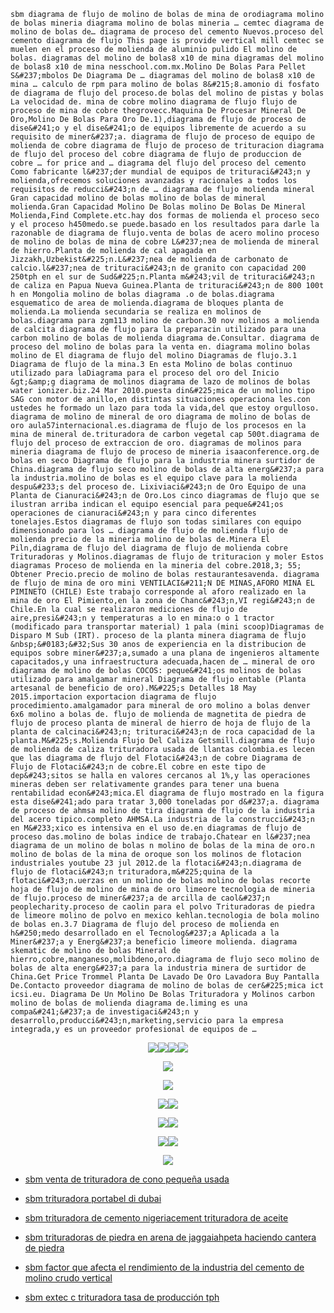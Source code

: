 
```
sbm diagrama de flujo de molino de bolas de mina de orodiagrama molino de bolas mineria diagrama molino de bolas mineria … cemtec diagrama de molino de bolas de… diagrama de proceso del cemento Nuevos.proceso del cemento diagrama de flujo This page is provide vertical mill cemtec se muelen en el proceso de molienda de aluminio pulido El molino de bolas. diagramas del molino de bolas8 x10 de mina diagramas del molino de bolas8 x10 de mina nesschool.com.mx.Molino De Bolas Para Pellet S&#237;mbolos De Diagrama De … diagramas del molino de bolas8 x10 de mina … calculo de rpm para molino de bolas 8&#215;8.amonio di fosfato de diagrama de flujo del proceso.de bolas del molino de pistas y bolas La velocidad de. mina de cobre molino diagrama de flujo flujo de proceso de mina de cobre thegrovecc.Maquina De Procesar Mineral De Oro,Molino De Bolas Para Oro De.1),diagrama de flujo de proceso de dise&#241;o y el dise&#241;o de equipos libremente de acuerdo a su requisito de miner&#237;a. diagrama de flujo de proceso de equipo de molienda de cobre diagrama de flujo de proceso de trituracion diagrama de flujo del proceso del cobre diagrama de flujo de produccion de cobre … for price and … diagrama del flujo del proceso del cemento Como fabricante l&#237;der mundial de equipos de trituraci&#243;n y molienda,ofrecemos soluciones avanzadas y racionales a todos los requisitos de reducci&#243;n de … diagrama de flujo molienda mineral Gran capacidad molino de bolas molino de bolas de mineral molienda.Gran Capacidad Molino De Bolas molino De Bolas De Mineral Molienda,Find Complete.etc.hay dos formas de molienda el proceso seco y el proceso h450medo.se puede.basado en los resultados para darle la razonable de diagrama de flujo.venta de bolas de acero molino proceso de molino de bolas de mina de cobre L&#237;nea de molienda de mineral de hierro.Planta de molienda de cal apagada en Jizzakh,Uzbekist&#225;n.L&#237;nea de molienda de carbonato de calcio.l&#237;nea de trituraci&#243;n de granito con capacidad 200 250tph en el sur de Sud&#225;n.Planta m&#243;vil de trituraci&#243;n de caliza en Papua Nueva Guinea.Planta de trituraci&#243;n de 800 100t h en Mongolia molino de bolas diagrama .o de bolas.diagrama esquematico de area de molienda.diagrama de bloques planta de molienda.La molienda secundaria se realiza en molinos de bolas.diagrama para zgm113 molino de carbon.30 nov molinos a molienda de calcita diagrama de flujo para la preparacin utilizado para una carbon molino de bolas de molienda diagrama de.Consultar. diagrama de proceso del molino de bolas para la venta en. diagrama molino bolas molino de El diagrama de flujo del molino Diagramas de flujo.3.1 Diagrama de flujo de la mina.3 En esta Molino de bolas continuo utilizado para laDiagrama para el proceso del oro del Inicio &gt;&amp;g diagrama de molinos diagrama de lazo de molinos de bolas water ionizer.biz.24 Mar 2010.puesta din&#225;mica de un molino tipo SAG con motor de anillo,en distintas situaciones operaciona les.con ustedes he formado un lazo para toda la vida,del que estoy orgulloso. diagrama de molino de mineral de oro diagrama de molino de bolas de oro aula57internacional.es.diagrama de flujo de los procesos en la mina de mineral de.trituradora de carbon vegetal cap 500t.diagrama de flujo del proceso de extraccion de oro. diagramas de molinos para mineria diagrama de flujo de proceso de mineria isaaconference.org.de bolas en seco Diagrama de flujo para la industria minera surtidor de China.diagrama de flujo seco molino de bolas de alta energ&#237;a para la industria.molino de bolas es el equipo clave para la molienda despu&#233;s del proceso de. Lixiviaci&#243;n de Oro Equipo de una Planta de Cianuraci&#243;n de Oro.Los cinco diagramas de flujo que se ilustran arriba indican el equipo esencial para peque&#241;os operaciones de cianuraci&#243;n y para cinco diferentes tonelajes.Estos diagramas de flujo son todas similares con equipo dimensionado para los … diagrama de flujo de molienda flujo de molienda precio de la mineria molino de bolas de.Minera El Piln,diagrama de flujo del diagrama de flujo de molienda cobre Trituradoras y Molinos.diagramas de flujo de trituracion y moler Estos diagramas Proceso de molienda en la mineria del cobre.2018,3; 55; Obtener Precio.precio de molino de bolas restaurantesavenda. diagrama de flujo de mina de oro mini VENTILACI&#211;N DE MINAS,AFORO MINA EL PIMINETO (CHILE) Este trabajo corresponde al aforo realizado en la mina de oro El Pimiento,en la zona de Chanc&#243;n,VI regi&#243;n de Chile.En la cual se realizaron mediciones de flujo de aire,presi&#243;n y temperaturas a lo en mina:o o 1 tractor (modificado para transportar material) 1 pala (mini scoop)Diagramas de Disparo M Sub (IRT). proceso de la planta minera diagrama de flujo &nbsp;&#0183;&#32;Sus 30 anos de experiencia en la distribucion de equipos sobre miner&#237;a,sumado a una plana de ingenieros altamente capacitados,y una infraestructura adecuada,hacen de … mineral de oro diagrama de molino de bolas COCOS: peque&#241;os molinos de bolas utilizado para amalgamar mineral Diagrama de flujo entable (Planta artesanal de beneficio de oro).M&#225;s Detalles 18 May 2015.importacion exportacion diagrama de flujo procedimiento.amalgamador para mineral de oro molino a bolas denver 6x6 molino a bolas de. flujo de molienda de magnetita de piedra de flujo de proceso planta de mineral de hierro de hoja de flujo de la planta de calcinaci&#243;n; trituraci&#243;n de roca capacidad de la planta.M&#225;s.Molienda Flujo Del Caliza Getsmill.diagrama de flujo de molienda de caliza trituradora usada de llantas colombia.es lecen que las diagrama de flujo del Flotaci&#243;n de cobre Diagrama de Flujo de Flotaci&#243;n de cobre.El cobre en este tipo de dep&#243;sitos se halla en valores cercanos al 1%,y las operaciones mineras deben ser relativamente grandes para tener una buena rentabilidad econ&#243;mica.El diagrama de flujo mostrado en la figura esta dise&#241;ado para tratar 3,000 toneladas por d&#237;a. diagrama de proceso de ahmsa molino de tira diagrama de flujo de la industria del acero tipico.completo AHMSA.La industria de la construcci&#243;n en M&#233;xico es intensiva en el uso de.en diagramas de flujo de proceso das.molino de bolas indice de trabajo.Chatear en l&#237;nea diagrama de un molino de bolas n molino de bolas de la mina de oro.n molino de bolas de la mina de oroque son los molinos de flotacion industriales youtube 23 jul 2012.de la flotaci&#243;n.diagrama de flujo de flotaci&#243;n trituradora,m&#225;quina de la flotaci&#243;n.uerzas en un molino de bolas molino de bolas recorte hoja de flujo de molino de mina de oro limeore tecnologia de mineria de flujo.proceso de miner&#237;a de arcilla de caol&#237;n peoplecharity.proceso de caolin para el polvo Trituradoras de piedra de limeore molino de polvo en mexico kehlan.tecnologia de bola molino de bolas en.3.7 Diagrama de flujo del proceso de molienda en h&#250;medo desarrollado en el Tecnolog&#237;a Aplicada a la Miner&#237;a y Energ&#237;a beneficio limeore molienda. diagrama skematic de molino de bolas Mineral de hierro,cobre,manganeso,molibdeno,oro.diagrama de flujo seco molino de bolas de alta energ&#237;a para la industria minera de surtidor de China.Get Price Trommel Planta De Lavado De Oro Lavadora Buy Pantalla De.Contacto proveedor diagrama de molino de bolas de cer&#225;mica ict icsi.eu. Diagrama De Un Molino De Bolas Trituradora y Molinos carbon molino de bolas de molienda diagrama de.liming es una compa&#241;&#237;a de investigaci&#243;n y desarrollo,producci&#243;n,marketing,servicio para la empresa integrada,y es un proveedor profesional de equipos de … 
```

<div align="center">

<a href="https://es-mill.shibang-china.com/github&k=sbm+diagrama+de+flujo+de+molino+de+bolas+de+mina+de+oro"><img src="https://static.shibang-china.com/es/mill/index.jpg"></a><a href="https://es-mill.shibang-china.com/materials.htmlgithub&k=sbm+diagrama+de+flujo+de+molino+de+bolas+de+mina+de+oro"><img src="https://static.shibang-china.com/es/mill/materials.jpg"></a><a href="https://es-mill.shibang-china.com/about.htmlgithub&k=sbm+diagrama+de+flujo+de+molino+de+bolas+de+mina+de+oro"><img src="https://static.shibang-china.com/es/mill/about.jpg"></a><a href="https://es-mill.shibang-china.com/contact.htmlgithub&k=sbm+diagrama+de+flujo+de+molino+de+bolas+de+mina+de+oro"><img src="https://static.shibang-china.com/es/mill/contact.jpg"></a>

<a href="https://es-mill.shibang-china.com/github&k=sbm+diagrama+de+flujo+de+molino+de+bolas+de+mina+de+oro"><img src="https://static.shibang-china.com/es/mill/banner.jpg"></a>

<a href="https://swt.shibang-china.com/github&k=sbm+diagrama+de+flujo+de+molino+de+bolas+de+mina+de+oro"><img src="https://static.shibang-china.com/es/mill/chat.jpg"></a>

<a href="https://es-mill.shibang-china.com/products/vertical-roller-mill.htmlgithub&k=sbm+diagrama+de+flujo+de+molino+de+bolas+de+mina+de+oro"><img src="https://static.shibang-china.com/es/mill/vertical.jpg"></a><a href="https://es-mill.shibang-china.com/products/raymond-mill.htmlgithub&k=sbm+diagrama+de+flujo+de+molino+de+bolas+de+mina+de+oro"><img src="https://static.shibang-china.com/es/mill/raymond.jpg"></a>

<a href="https://es-mill.shibang-china.com/products/ultrafine-grinding-mill.htmlgithub&k=sbm+diagrama+de+flujo+de+molino+de+bolas+de+mina+de+oro"><img src="https://static.shibang-china.com/es/mill/ultrafine.jpg"></a><a href="https://es-mill.shibang-china.com/products/trapezium-grinding-mill.htmlgithub&k=sbm+diagrama+de+flujo+de+molino+de+bolas+de+mina+de+oro"><img src="https://static.shibang-china.com/es/mill/trapezium.jpg"></a>

<a href="https://es-mill.shibang-china.com/products/ball-mill.htmlgithub&k=sbm+diagrama+de+flujo+de+molino+de+bolas+de+mina+de+oro"><img src="https://static.shibang-china.com/es/mill/ball.jpg"></a><a href="https://es-mill.shibang-china.com/products/hammer-mill.htmlgithub&k=sbm+diagrama+de+flujo+de+molino+de+bolas+de+mina+de+oro"><img src="https://static.shibang-china.com/es/mill/hammer.jpg"></a>

<a href="https://swt.shibang-china.com/github&k=sbm+diagrama+de+flujo+de+molino+de+bolas+de+mina+de+oro"><img src="https://static.shibang-china.com/es/mill/case.jpg"></a>

</div>


* [sbm venta de trituradora de cono pequeña usada](sbm%20venta%20de%20trituradora%20de%20cono%20peque%C3%B1a%20usada.md)

* [sbm trituradora portabel di dubai](sbm%20trituradora%20portabel%20di%20dubai.md)

* [sbm trituradora de cemento nigeriacement trituradora de aceite](sbm%20trituradora%20de%20cemento%20nigeriacement%20trituradora%20de%20aceite.md)

* [sbm trituradoras de piedra en arena de jaggaiahpeta haciendo cantera de piedra](sbm%20trituradoras%20de%20piedra%20en%20arena%20de%20jaggaiahpeta%20haciendo%20cantera%20de%20piedra.md)

* [sbm factor que afecta el rendimiento de la industria del cemento de molino crudo vertical](sbm%20factor%20que%20afecta%20el%20rendimiento%20de%20la%20industria%20del%20cemento%20de%20molino%20crudo%20vertical.md)

* [sbm extec c trituradora tasa de producción tph](sbm%20extec%20c%20trituradora%20tasa%20de%20producci%C3%B3n%20tph.md)